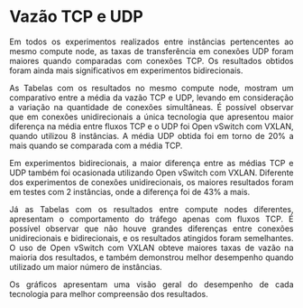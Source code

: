 # Vazão TCP e UDP

<p align="justify">Em todos os experimentos realizados entre instâncias pertencentes ao mesmo compute node, as taxas de transferência em conexões UDP foram maiores quando comparadas com conexões TCP. Os resultados obtidos foram ainda mais significativos em experimentos bidirecionais.

<p align="justify"> As Tabelas com os resultados no mesmo compute node, mostram um comparativo entre a média da vazão TCP e UDP, levando em consideração a variação na quantidade de conexões simultâneas. É possível observar que em conexões unidirecionais a única tecnologia que apresentou maior diferença na média entre fluxos TCP e o UDP foi Open vSwitch com VXLAN, quando utilizou 8 instâncias. A média UDP obtida foi em torno de 20% a mais quando se comparada com a média TCP.

<p align="justify">Em experimentos bidirecionais, a maior diferença entre as médias TCP e UDP também foi ocasionada utilizando Open vSwitch com VXLAN. Diferente dos experimentos de conexões unidirecionais, os maiores resultados foram em testes com 2 instâncias, onde a diferença foi de 43% a mais.

<p align="justify">Já as Tabelas com os resultados entre compute nodes diferentes, apresentam o comportamento do tráfego apenas com fluxos TCP. É possível observar que não houve grandes diferenças entre conexões unidirecionais e bidirecionais, e os resultados atingidos foram semelhantes. O uso de Open vSwitch com VXLAN obteve maiores taxas de vazão na maioria dos resultados, e também demonstrou melhor desempenho quando utilizado um maior número de instâncias.

<p align="justify">Os gráficos apresentam uma visão geral do desempenho de cada tecnologia para melhor compreensão dos resultados.


